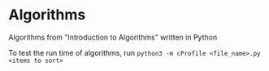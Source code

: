 # Algorithms
Algorithms from "Introduction to Algorithms" written in Python

To test the run time of algorithms, run `python3 -m cProfile <file_name>.py <items to sort>`
